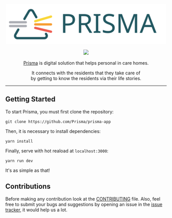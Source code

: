 <p align="center"><a href="https://prisma.care/"><img src="assets/img/prisma-logo.svg" width=500></a></p>
<p align="center">
	<a href="https://vuejs.org/"><img src="https://img.shields.io/badge/Vue.js-2.5-41b883.svg?style=flat-square"/></a>
</p>
<p align="center"><a href="https://prisma.care/">Prisma</a> is digital solution that helps personal in care homes.</p>
<p align="center">It connects with the residents that they take care of <br>
by getting to know the residents via their life stories.</p>

---

## Getting Started

To start Prisma, you must first clone the repository:

```
git clone https://github.com/Prisma/prisma-app
```

Then, it is necessary to install dependencies:

```
yarn install
```

Finally, serve with hot reaload at ```localhost:3000```:

```
yarn run dev
```

It's as simple as that!

## Contributions

Before making any contribution look at the
[CONTRIBUTING](https://github.com/Prisma/prisma-vue/blob/master/CONTRIBUTING.md)
file. Also, feel free to submit your bugs and suggestions by opening
an issue in the [issue
tracker](https://github.com/Prisma/prisma-vue/issues), it would help us a
lot.
